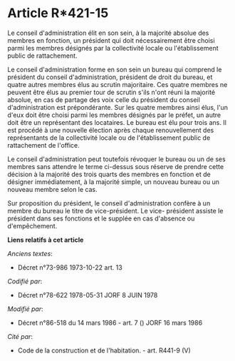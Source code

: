 # Article R*421-15

Le conseil d'administration élit en son sein, à la majorité absolue des membres en fonction, un président qui doit
nécessairement être choisi parmi les membres désignés par la collectivité locale ou l'établissement public de rattachement.

Le conseil d'administration forme en son sein un bureau qui comprend le président du conseil d'administration, président de
droit du bureau, et quatre autres membres élus au scrutin majoritaire. Ces quatre membres ne peuvent être élus au premier
tour de scrutin s'ils n'ont réuni la majorité absolue, en cas de partage des voix celle du président du conseil
d'administration est prépondérante. Sur les quatre membres ainsi élus, l'un d'eux doit être choisi parmi les membres désignés
par le préfet, un autre doit être un représentant des locataires. Le bureau est élu pour trois ans. Il est procédé à une
nouvelle élection après chaque renouvellement des représentants de la collectivité locale ou de l'établissement public de
rattachement de l'office.

Le conseil d'administration peut toutefois révoquer le bureau ou un de ses membres sans attendre le terme ci-dessus sous
réserve de prendre cette décision à la majorité des trois quarts des membres en fonction et de désigner immédiatement, à la
majorité simple, un nouveau bureau ou un nouveau membre selon le cas.

Sur proposition du président, le conseil d'administration confère à un membre du bureau le titre de vice-président. Le vice-
président assiste le président dans ses fonctions et le supplée en cas d'absence ou d'empêchement.

**Liens relatifs à cet article**

_Anciens textes_:

  - Décret n°73-986 1973-10-22 art. 13

_Codifié par_:

  - Décret n°78-622 1978-05-31 JORF 8 JUIN 1978

_Modifié par_:

  - Décret n°86-518 du 14 mars 1986 - art. 7 () JORF 16 mars 1986

_Cité par_:

  - Code de la construction et de l'habitation. - art. R441-9 (V)
